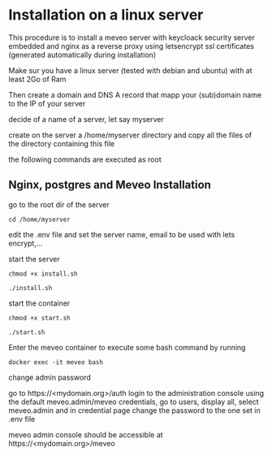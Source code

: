 ﻿# Installation on a linux server

This procedure is to install a meveo server with keycloack security server embedded and nginx as a reverse proxy using letsencrypt ssl certificates (generated automatically during installation)

Make sur you have a linux server (tested with debian and ubuntu) with at least 2Go of Ram

Then create a domain and DNS A record that mapp your (sub)domain name to the IP of your server

decide of a name of a server, let say myserver

create on the server a /home/myserver directory and copy all the files of the directory containing this file

the following commands are executed as root


## Nginx, postgres and Meveo Installation

go to the root dir of the server

```
cd /home/myserver
```

edit the .env file and set the server name, email to be used with lets encrypt,...

start the server

    chmod +x install.sh
    
    ./install.sh

start the container

    chmod +x start.sh
    
    ./start.sh

Enter the meveo container to execute some bash command by running 

    docker exec -it meveo bash

change admin password

 go to https://<mydomain.org>/auth login to the administration console using the default meveo.admin/meveo credentials, go to users, display all, select meveo.admin and in credential page change the password to the one set in .env file

meveo admin console should be accessible at https://<mydomain.org>/meveo

